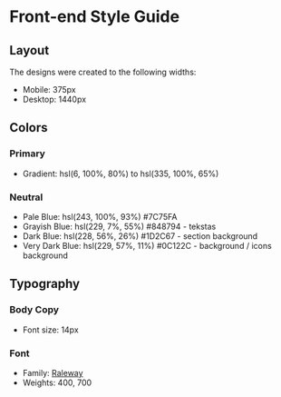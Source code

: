 # Front-end Style Guide

## Layout

The designs were created to the following widths:

- Mobile: 375px
- Desktop: 1440px

## Colors

### Primary

- Gradient: hsl(6, 100%, 80%) to hsl(335, 100%, 65%)

### Neutral

- Pale Blue: hsl(243, 100%, 93%) #7C75FA
- Grayish Blue: hsl(229, 7%, 55%) #848794 - tekstas
- Dark Blue: hsl(228, 56%, 26%) #1D2C67 - section background
- Very Dark Blue: hsl(229, 57%, 11%) #0C122C - background / icons background

## Typography

### Body Copy

- Font size: 14px

### Font

- Family: [Raleway](https://fonts.google.com/specimen/Raleway)
- Weights: 400, 700
